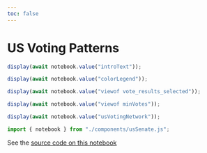 ```yaml
---
toc: false
---
```


# US Voting Patterns

```js
display(await notebook.value("introText"));
```

```js
display(await notebook.value("colorLegend"));
```

```js
display(await notebook.value("viewof vote_results_selected"));
```

```js
display(await notebook.value("viewof minVotes"));
```

```js
display(await notebook.value("usVotingNetwork"));
```

```js
import { notebook } from "./components/usSenate.js";
```

See the [source code on this notebook](https://observablehq.com/@john-guerra/us-senate-network)
